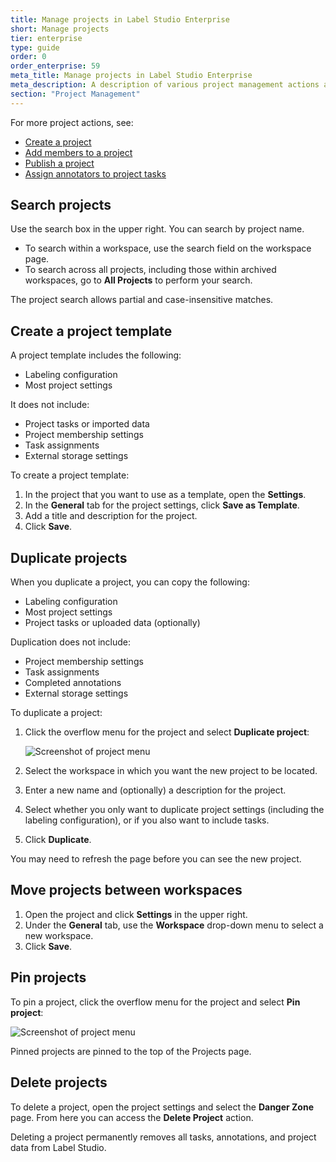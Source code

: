 ```yaml
---
title: Manage projects in Label Studio Enterprise
short: Manage projects
tier: enterprise
type: guide
order: 0
order_enterprise: 59
meta_title: Manage projects in Label Studio Enterprise
meta_description: A description of various project management actions available.
section: "Project Management"
---
```


For more project actions, see:

* [Create a project](setup_project#Create-a-project)
* [Add members to a project](setup_project#Add-members-to-a-project)
* [Publish a project](setup_project#Publish-a-project)
* [Assign annotators to project tasks](manage_data#Assign-annotators-to-tasks)


## Search projects

Use the search box in the upper right. You can search by project name. 

* To search within a workspace, use the search field on the workspace page. 
* To search across all projects, including those within archived workspaces, go to **All Projects** to perform your search. 

The project search allows partial and case-insensitive matches.  


## Create a project template

A project template includes the following:

* Labeling configuration
* Most project settings

It does not include:

* Project tasks or imported data
* Project membership settings 
* Task assignments
* External storage settings

To create a project template:

1. In the project that you want to use as a template, open the **Settings**.
2. In the **General** tab for the project settings, click **Save as Template**.
3. Add a title and description for the project.
4. Click **Save**.

## Duplicate projects

When you duplicate a project, you can copy the following:

* Labeling configuration
* Most project settings
* Project tasks or uploaded data (optionally)

Duplication does not include:

* Project membership settings 
* Task assignments
* Completed annotations
* External storage settings

To duplicate a project:

1. Click the overflow menu for the project and select **Duplicate project**:

    ![Screenshot of project menu](/images/project/project_menu_lse.png)
2. Select the workspace in which you want the new project to be located. 
3. Enter a new name and (optionally) a description for the project.
4. Select whether you only want to duplicate project settings (including the labeling configuration), or if you also want to include tasks. 
5. Click **Duplicate**. 

You may need to refresh the page before you can see the new project. 

## Move projects between workspaces

1. Open the project and click **Settings** in the upper right.
2. Under the **General** tab, use the **Workspace** drop-down menu to select a new workspace.
3. Click **Save**.


## Pin projects

To pin a project, click the overflow menu for the project and select **Pin project**:

![Screenshot of project menu](/images/project/project_menu_lse.png)

Pinned projects are pinned to the top of the Projects page. 


## Delete projects 

To delete a project, open the project settings and select the **Danger Zone** page. From here you can access the **Delete Project** action. 

Deleting a project permanently removes all tasks, annotations, and project data from Label Studio.
